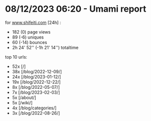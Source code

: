 # 08/12/2023 06:20 - Umami report
for www.shifeiti.com [24h] :

 - 182 (0) page views
 - 89 (-6) uniques
 - 60 (-14) bounces
 - 2h 24' 52'' (-1h 21' 14'') totaltime


top 10 urls:
 - 52x [/]
 - 38x [/blog/2022-12-09/]
 - 24x [/blog/2023-01-12/]
 - 19x [/blog/2022-12-22/]
 - 8x [/blog/2022-05-07/]
 - 7x [/blog/2023-02-03/]
 - 5x [/about/]
 - 5x [/wiki/]
 - 4x [/blog/categories/]
 - 3x [/blog/2022-08-26/]


